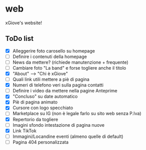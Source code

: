 # web
xGiove's website!

## ToDo list

- [x] Alleggerire foto carosello su homepage
- [ ] Definire i contenuti della homepage
- [ ] News da mettere? (richiede manutenzione + frequente)
- [ ] Cambiare foto "La band" e forse togliere anche il titolo
- [x] "About" --> "Chi è xGiove"
- [ ] Quali link utili mettere a piè di pagina
- [x] Numeri di telefono veri sulla pagina contatti
- [ ] Definire i video da mettere nella pagine Anteprime
- [x] "Concluso" su date automatico 
- [x] Piè di pagina animato
- [x] Cursore con logo specchiato
- [ ] Marketplace su IG (non è legale farlo su sito web senza P.Iva)
- [x] Repertorio da togliere
- [ ] Imagini sfondo intestazione di pagina nuove
- [x] Link TikTok
- [ ] Immagini/Locandine eventi (almeno quelle di default)
- [ ] Pagina 404 personalizzata
